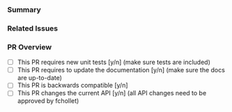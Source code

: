 <!--
Please make sure you've read and understood our contributing guidelines;
https://github.com/keras-team/keras-contrib/blob/master/CONTRIBUTING.md
-->

### Summary

### Related Issues

### PR Overview

- [ ] This PR requires new unit tests [y/n] (make sure tests are included)
- [ ] This PR requires to update the documentation [y/n] (make sure the docs are up-to-date)
- [ ] This PR is backwards compatible [y/n]
- [ ] This PR changes the current API [y/n] (all API changes need to be approved by fchollet)
